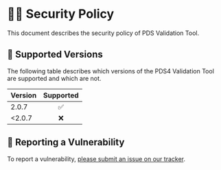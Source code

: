 # 👮‍♀️ Security Policy

This document describes the security policy of PDS Validation Tool.


## 📀 Supported Versions

The following table describes which versions of the PDS4 Validation Tool are supported and which are not.

| Version | Supported  |
|:--------|:----------:|
| 2.0.7   | ✅         |
| <2.0.7  | ❌         |


## 🚨 Reporting a Vulnerability

To report a vulnerability, [please submit an issue on our tracker](https://github.com/NASA-PDS/validate/issues/new?template=vulnerability-issue.md).
